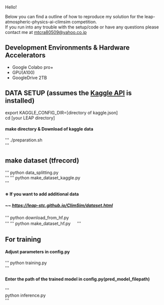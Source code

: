 Hello!  

Below you can find a outline of how to reproduce my solution for the leap-atmospheric-physics-ai-climsim competition.  
If you run into any trouble with the setup/code or have any questions please contact me at mtcra80509@yahoo.co.jp  

## Development Environments & Hardware Accelerators  
* Google Colabo pro+  
* GPU(A100)  
* GoogleDrive 2TB  

## DATA SETUP (assumes the [Kaggle API](https://github.com/Kaggle/kaggle-api) is installed)  
export KAGGLE_CONFIG_DIR=[directory of kaggle.json]  
cd [your LEAP directory]  
#### make directory & Download of kaggle data  
'''
./preparation.sh  
'''

## make dataset (tfrecord) 
'''
python data_splitting.py  
'''
'''
python make_dataset_kaggle.py  
'''

#### ※ If you want to add additional data  
##### ~~ https://leap-stc.github.io/ClimSim/dataset.html  
'''
python download_from_hf.py  
'''
'''
python make_dataset_hf.py  　
'''
## For training  
#### Adjust parameters in config.py  
'''
python training.py  
'''
#### Enter the path of the trained model in config.py(pred_model_filepath) 
'''     
python inference.py  
'''